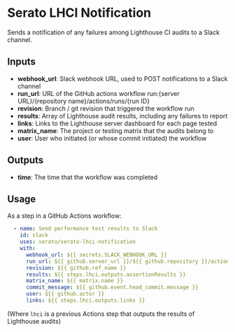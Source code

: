 # Serato LHCI Notification

Sends a notification of any failures among Lighthouse CI audits to a Slack channel.

## Inputs

- **webhook_url**: Slack webhook URL, used to POST notifications to a Slack channel
- **run_url**: URL of the GitHub actions workflow run:{server URL}/{repository name}/actions/runs/{run ID}
- **revision**: Branch / git revision that triggered the workflow run 
- **results**: Array of Lighthouse audit results, including any failures to report
- **links**: Links to the Lighthouse server dashboard for each page tested
- **matrix_name**: The project or testing matrix that the audits belong to
- **user**: User who initiated (or whose commit initiated) the workflow

## Outputs

- **time**: The time that the workflow was completed

## Usage

As a step in a GitHub Actions workflow:

```yaml
  - name: Send performance test results to Slack
    id: slack
    uses: serato/serato-lhci-notification
    with:
      webhook_url: ${{ secrets.SLACK_WEBHOOK_URL }}
      run_url: ${{ github.server_url }}/${{ github.repository }}/actions/runs/${{ github.run_id }}
      revision: ${{ github.ref_name }}
      results: ${{ steps.lhci.outputs.assertionResults }}
      matrix_name: ${{ matrix.name }}
      commit_message: ${{ github.event.head_commit.message }}
      user: ${{ github.actor }}
      links: ${{ steps.lhci.outputs.links }}
```

(Where `lhci` is a previous Actions step that outputs the results of Lighthouse audits)
